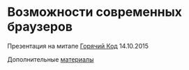 Возможности современных браузеров
==================================

Презентация на митапе [Горячий Код](https://vk.com/hot_code) 14.10.2015

Дополнительные [материалы](https://gist.github.com/Olegas/195563f0316aa8f5f4e9)
 